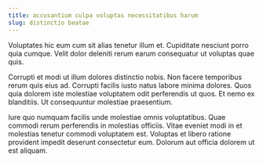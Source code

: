```yaml
---
title: accusantium culpa voluptas necessitatibus harum
slug: distinctio beatae
---
```


Voluptates hic eum cum sit alias tenetur illum et. Cupiditate nesciunt porro quia cumque. Velit dolor deleniti rerum earum consequatur ut voluptas quae quis.

Corrupti et modi ut illum dolores distinctio nobis. Non facere temporibus rerum quis eius ad. Corrupti facilis iusto natus labore minima dolores. Quos quia dolorem iste molestiae voluptatem odit perferendis ut quos. Et nemo ex blanditiis. Ut consequuntur molestiae praesentium.

Iure quo numquam facilis unde molestiae omnis voluptatibus. Quae commodi rerum perferendis in molestias officiis. Vitae eveniet modi in et molestias tenetur commodi voluptatem est. Voluptas et libero ratione provident impedit deserunt consectetur eum. Dolorum aut officia dolorem ut est aliquam.
